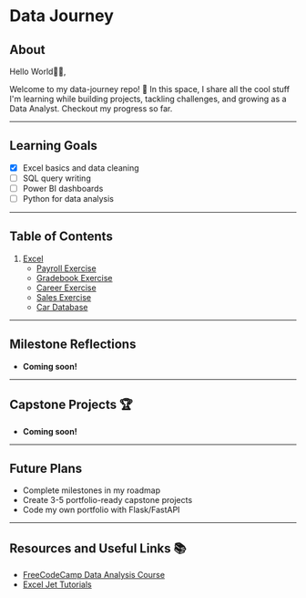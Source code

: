 # Data Journey 

## About
Hello World👋🏽, 

Welcome to my data-journey repo! 🚀 In this space, I share all the cool stuff I'm learning while building projects, tackling challenges, and growing as a Data Analyst. Checkout my progress so far.

---

## Learning Goals

- [X] Excel basics and data cleaning  
- [ ] SQL query writing  
- [ ] Power BI dashboards  
- [ ] Python for data analysis  

---

## Table of Contents

1. [Excel](https://github.com/mikechikwanda/data-journey/tree/main/excel)
   - [Payroll Exercise](https://github.com/mikechikwanda/data-journey/tree/main/excel/payroll)  
   - [Gradebook Exercise](https://github.com/mikechikwanda/data-journey/tree/main/excel/gradebook)  
   - [Career Exercise](https://github.com/mikechikwanda/data-journey/tree/main/excel/career)  
   - [Sales Exercise](https://github.com/mikechikwanda/data-journey/tree/main/excel/sales)
   - [Car Database](https://github.com/mikechikwanda/data-journey/tree/main/excel/car_database)

---

## Milestone Reflections

- **Coming soon!**


---

## Capstone Projects 🏆

- **Coming soon!**

---

## Future Plans
- Complete milestones in my roadmap  
- Create 3-5 portfolio-ready capstone projects  
- Code my own portfolio with Flask/FastAPI
  
---

## Resources and Useful Links 📚
- [FreeCodeCamp Data Analysis Course](https://www.freecodecamp.org)  
- [Excel Jet Tutorials](https://www.exceljet.net)  

